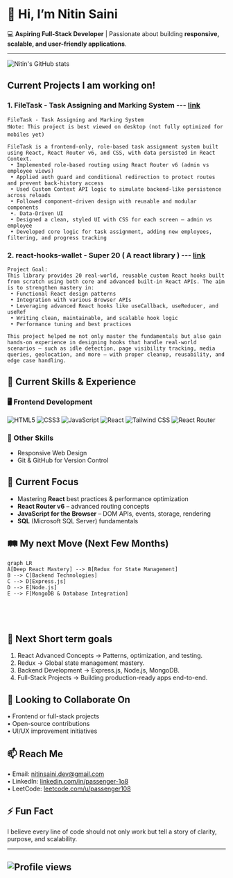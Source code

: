 # 👋 Hi, I’m **Nitin Saini**  

💻 **Aspiring Full-Stack Developer** | Passionate about building **responsive, scalable, and user-friendly applications**.  

---

![Nitin's GitHub stats](https://github-readme-stats.vercel.app/api?username=Passenger108&show_icons=true&theme=radical)



## Current Projects I am working on!

### 1.  FileTask - Task Assigning and Marking System --- [link](https://github.com/Passenger108/FileTask)
    FileTask - Task Assigning and Marking System
    ❗Note: This project is best viewed on desktop (not fully optimized for mobiles yet)

    FileTask is a frontend-only, role-based task assignment system built using React, React Router v6, and CSS, with data persisted in React Context. 
     • Implemented role-based routing using React Router v6 (admin vs employee views)
     • Applied auth guard and conditional redirection to protect routes and prevent back-history access
     • Used Custom Context API logic to simulate backend-like persistence across reloads
     • Followed component-driven design with reusable and modular components
     •. Data-Driven UI
     • Designed a clean, styled UI with CSS for each screen — admin vs employee
     • Developed core logic for task assignment, adding new employees, filtering, and progress tracking





### 2. react-hooks-wallet - Super 20 ( A react library ) --- [link](https://github.com/Passenger108/react-hooks-wallet)
    Project Goal:
    This library provides 20 real-world, reusable custom React hooks built from scratch using both core and advanced built-in React APIs. The aim is to strengthen mastery in:
     • Functional React design patterns
     • Integration with various Browser APIs
     • Leveraging advanced React hooks like useCallback, useReducer, and useRef 
     • Writing clean, maintainable, and scalable hook logic
     • Performance tuning and best practices
     
    This project helped me not only master the fundamentals but also gain hands-on experience in designing hooks that handle real-world scenarios — such as idle detection, page visibility tracking, media queries, geolocation, and more — with proper cleanup, reusability, and edge case handling.



## 🚀 Current Skills & Experience

### 🖥️ Frontend Development
![HTML5](https://img.shields.io/badge/-HTML5-E34F26?style=for-the-badge&logo=html5&logoColor=white)
![CSS3](https://img.shields.io/badge/-CSS3-1572B6?style=for-the-badge&logo=css3&logoColor=white)
![JavaScript](https://img.shields.io/badge/-JavaScript-F7DF1E?style=for-the-badge&logo=javascript&logoColor=black)
![React](https://img.shields.io/badge/-React-61DAFB?style=for-the-badge&logo=react&logoColor=black)
![Tailwind CSS](https://img.shields.io/badge/-TailwindCSS-06B6D4?style=for-the-badge&logo=tailwindcss&logoColor=white)
![React Router](https://img.shields.io/badge/-React%20Router-CA4245?style=for-the-badge&logo=react-router&logoColor=white)

### 📱 Other Skills
- Responsive Web Design  
- Git & GitHub for Version Control  



## 🎯 Current Focus
- Mastering **React** best practices & performance optimization  
- **React Router v6** – advanced routing concepts  
- **JavaScript for the Browser** – DOM APIs, events, storage, rendering  
- **SQL** (Microsoft SQL Server) fundamentals  



## 🛤 My next Move (Next Few Months)

```mermaid
graph LR
A[Deep React Mastery] --> B[Redux for State Management]
B --> C[Backend Technologies]
C --> D[Express.js]
D --> E[Node.js]
E --> F[MongoDB & Database Integration]





```




  
## 📌 Next Short term goals 
1. React Advanced Concepts → Patterns, optimization, and testing.  
2. Redux → Global state management mastery.  
3. Backend Development → Express.js, Node.js, MongoDB.  
4. Full-Stack Projects → Building production-ready apps end-to-end.


  
## 🤝 Looking to Collaborate On  
• Frontend or full-stack projects  
• Open-source contributions  
• UI/UX improvement initiatives  



  
## 📫 Reach Me  
• Email: nitinsaini.dev@gmail.com  
• LinkedIn: [linkedin.com/in/passenger-1o8 ](https://www.linkedin.com/in/passenger-1o8/)  
• LeetCode: [leetcode.com/u/passenger108](https://leetcode.com/u/passenger108/)  
  
## ⚡ Fun Fact  
I believe every line of code should not only work but tell a story of clarity, purpose, and scalability.  
  
---

## ![Profile views](https://komarev.com/ghpvc/?username=Passenger108&color=blue&style=flat)
  
